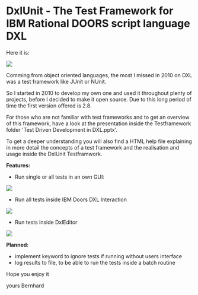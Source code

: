 # DxlUnit - The Test Framework for IBM Rational DOORS script language DXL

Here it is:

![](https://github.com/bbold/DxlUnit/blob/master/TestFramework/doc/doxygen/images/DxlUnitGuiResults.jpg)

Comming from object oriented languages, the most I missed in 2010 on DXL was a test framework like JUnit or NUnit.

So I started in 2010 to develop my own one and used it throughout plenty of projects, before I decided to make it open source. Due to this long period of time the first version offered is 2.8.

For those who are not familiar with test frameworks and to get an overview of this framework, have a look at the presentation inside the Testframework folder 'Test Driven Development in DXL.pptx'.

To get a deeper understanding you will also find a HTML help file explaining in more detail the concepts of a test framework and the realisation and usage inside the DxlUnit Testframwork.

**Features:**
- Run single or all tests in an own GUI:
 
![](https://github.com/bbold/DxlUnit/blob/master/TestFramework/doc/doxygen/images/DxlUnitGuiResultSingle.jpg)

- Run all tests inside IBM Doors DXL Interaction
 
![](https://github.com/bbold/DxlUnit/blob/master/TestFramework/doc/doxygen/images/DxlInteraction.jpg)

- Run tests inside DxlEditor
 
![](https://github.com/bbold/DxlUnit/blob/master/TestFramework/doc/doxygen/images/DXLEditorConsole.jpg)

**Planned:**
- implement keyword to ignore tests if running without users interface
- log results to file, to be able to run the tests inside a batch routine

Hope you enjoy it

yours Bernhard
